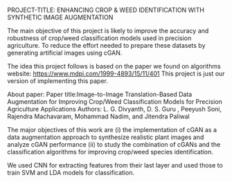 PROJECT-TITLE:
ENHANCING CROP & WEED IDENTIFICATION WITH
SYNTHETIC IMAGE AUGMENTATION

The main objective of this project is likely to improve the accuracy and robustness of crop/weed classification models used in 
precision agriculture.
To reduce the effort needed to prepare these datasets by generating artificial images using cGAN.

The idea this project follows is based on the paper we found on algorithms website:
https://www.mdpi.com/1999-4893/15/11/401
This project is just our version of implementing this paper.

About paper:
Paper title:Image-to-Image Translation-Based Data Augmentation for
Improving Crop/Weed Classification Models for Precision
Agriculture Applications
Authors:
L. G. Divyanth,
D. S. Guru ,
Peeyush Soni,
Rajendra Machavaram,
Mohammad Nadim,
and Jitendra Paliwal

The major objectives of this work are 
(i) the implementation of cGAN as a data augmentation approach to synthesize realistic plant images and analyze cGAN
performance
(ii) to study the combination of cGANs and the classification algorithms
for improving crop/weed species identification.

We used CNN for extracting features from their last layer and used those to train SVM and LDA models for classification.
